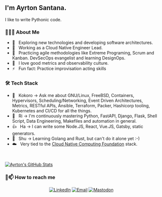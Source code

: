 <h2>I'm Ayrton Santana.</h2>

I like to write Pythonic code.

<h3> 👨🏻‍💻 About Me </h3>

- 🤔 &nbsp; Exploring new technologies and developing software architectures.
- 💼 &nbsp; Working as a Cloud Native Engineer Lead. 
- 🌱 &nbsp; Practicing agile methodologies like Extreme Programing, Scrum and Kanban. DevSecOps evangelist and learning DesignOps.
- 🎯 &nbsp; I love good metrics and observability culture.
- ⚡ &nbsp; Fun fact: Practice improvisation acting skills

<h3>🛠 Tech Stack</h3>

- 💬 &nbsp; Kokoro -> Ask me about GNU/Linux, FreeBSD, Containers, Hypervisors, Scheduling/Networking, Event Driven Architectures, Metrics, RESTful APIs, Ansible, Terraform, Packer, Hashicorp tooling, Kubernetes and CI/CD for all the things.
- 🥷 &nbsp; Ri -> I'm continuously mastering Python, FastAPI, Django, Flask, Shell Script, Data Engineering, Makefiles and automation in general.
- 👍 &nbsp; Ha -> I can write some Node.JS, React, Vue.JS, Gatsby, static generators. 
- 🌱 &nbsp; Shu -> Learning Golang and Rust, but can't do it alone yet :-)
- ☁️ &nbsp; Very tied to the [Cloud Native Computing Foundation](https://www.cncf.io/) stack.

<br/>

[![Ayrton's GitHub Stats](https://github-readme-stats.vercel.app/api?username=ayr-ton&show_icons=true)](https://github.com/ayr-ton)

<h3> 🤝📫 How to reach me </h3>

<p align="center">
<a href="https://ayr-ton.link/linkedin"><img alt="LinkedIn" src="https://img.shields.io/badge/LinkedIn-Ayrton%20Araújo-blue?style=flat-square&logo=linkedin"></a>
<a href="mailto:ayrton@riseup.net"><img alt="Email" src="https://img.shields.io/badge/Email-ayrton@riseup.net-blue?style=flat-square&logo=gmail"></a>
<a rel="me" href="https://mastodon.sdf.org/@ayrtonfreeman"><img alt="Mastodon" src="https://img.shields.io/badge/Mastodon-DevAllTheThingsOpster-blue?style=flat-square&logo=mastodon"></a>
</p>
